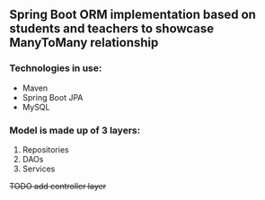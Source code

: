 ## Spring Boot ORM implementation based on students and teachers to showcase ManyToMany relationship

### Technologies in use:
- Maven
- Spring Boot JPA
- MySQL

### Model is made up of 3 layers:
1. Repositories
2. DAOs
3. Services

~~TODO add controller layer~~
